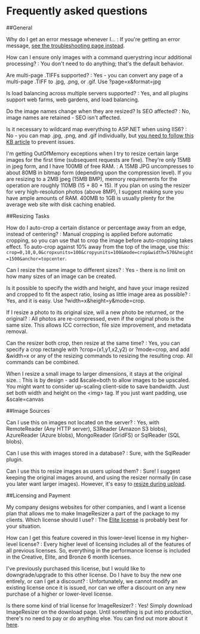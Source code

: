 # Frequently asked questions

##General

Why do I get an error message whenever I...
: If you're getting an error message, [see the troubleshooting page instead](/docs/troubleshoot).

How can I ensure only images with a command querystring incur additional processing?
: You don't need to do anything; that's the default behavior.

Are multi-page .TIFFs supported?
: Yes - you can convert any page of a multi-page .TIFF to .jpg, .png, or .gif. Use ?page=x&amp;format=jpg

Is load balancing across multiple servers supported?
: Yes, and all plugins support web farms, web gardens, and load balancing.

Do the image names change when they are resized? Is SEO affected? 
: No, image names are retained - SEO isn't affected.

Is it necessary to wildcard map everything to ASP.NET when using IIS6?
: No - you can map .jpg, .png, and .gif individually, but [you need to follow this KB article](http://support.microsoft.com/Default.aspx?kbid=909641) to prevent issues.

I'm getting OutOfMemory exceptions when I try to resize certain large images for the first time (subsequent requests are fine). They're only 15MB in jpeg form, and I have 100MB of free RAM.
: A 15MB JPG uncompresses to about 80MB in bitmap form (depending upon the compression level). If you are resizing to a 2MB jpeg (15MB BMP), memory requirements for the operation are roughly 110MB (15 + 80 + 15). If you plan on using the resizer for very high-resolution photos (above 8MP), I suggest making sure you have ample amounts of RAM. 400MB to 1GB is usually plenty for the average web site with disk caching enabled.

##Resizing Tasks

How do I auto-crop a certain distance or percentage away from an edge, instead of centering?
: Manual cropping is applied before automatic cropping, so you can use that to crop the image before auto-cropping takes effect. To auto-crop against 10% away from the top of the image, use this: `crop=0,10,0,0&cropxunits=100&cropyunits=100&mode=crop&width=570&height=1500&anchor=topcenter`.

Can I resize the same image to different sizes?
: Yes - there is no limit on how many sizes of an image can be created.

Is it possible to specify the width and height, and have your image resized and cropped to fit the aspect ratio, losing as little image area as possible?
: Yes, and it is easy. Use ?width=x&amp;height=y&amp;mode=crop.

If I resize a photo to its original size, will a new photo be returned, or the original?
: All photos are re-compressed, even if the original photo is the same size. This allows ICC correction, file size improvement, and metadata removal.

Can the resizer both crop, then resize at the same time? 
: Yes, you can specify a crop rectangle with ?crop=(x1,y1,x2,y2) or ?mode=crop, and add &amp;width=x or any of the resizing commands to resizing the resulting crop. All commands can be combined.

When I resize a small image to larger dimensions, it stays at the original size. 
: This is by design - add &amp;scale=both to allow images to be upscaled. You might want to consider up-scaling client-side to save bandwidth. Just set both width and height on the &lt;img&gt; tag. If you just want padding, use &amp;scale=canvas

##Image Sources

Can I use this on images not located on the server? 
: Yes, with RemoteReader (Any HTTP server), S3Reader (Amazon S3 blobs), AzureReader (Azure blobs), MongoReader (GridFS) or  SqlReader (SQL blobs).

Can I use this with images stored in a database? 
: Sure, with the SqlReader plugin. 

Can I use this to resize images as users upload them? 
: Sure! I suggest keeping the original images around, and using the resizer normally (in case you later want larger images).
However, it's easy to [resize during upload](/docs/howto/upload-and-resize).

##Licensing and Payment

My company designs websites for other companies, and I want a license plan that allows me to make ImageResizer a part of the package to my clients. Which license should I use?
: The [Elite license](/licenses/enterprise) is probably best for your situation.

How can I get this feature covered in this lower-level license in my higher-level license?
: Every higher level of licensing includes all of the features of all previous licenses. So, everything in the performance license is included in the Creative, Elite, and Bronze 6 month licenses.

I've previously purchased this license, but I would like to downgrade/upgrade to this other license. Do I have to buy the new one entirely, or can I get a discount?
: Unfortunately, we cannot modify an existing license once it is issued, nor can we offer a discount on any new purchase of a higher or lower-level license.

Is there some kind of trial license for ImageResizer?
: Yes! Simply download ImageResizer on the download page. Until something is put into production, there's no need to pay or do anything else. You can find out more about it [here](/licenses/trial).
